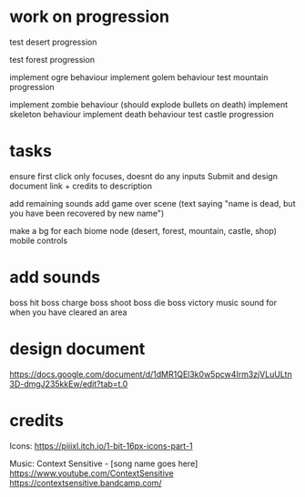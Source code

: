 # work on progression

test desert progression

test forest progression

implement ogre behaviour
implement golem behaviour
test mountain progression

implement zombie behaviour (should explode bullets on death)
implement skeleton behaviour
implement death behaviour
test castle progression

# tasks

ensure first click only focuses, doesnt do any inputs
Submit and design document link + credits to description

add remaining sounds
add game over scene (text saying "name is dead, but you have been recovered by new name")

make a bg for each biome node (desert, forest, mountain, castle, shop)
mobile controls

# add sounds

boss hit
boss charge
boss shoot
boss die
boss victory music
sound for when you have cleared an area

# design document

https://docs.google.com/document/d/1dMR1QEl3k0w5pcw4Irm3zjVLuULtn3D-dmgJ235kkEw/edit?tab=t.0

# credits

Icons: https://piiixl.itch.io/1-bit-16px-icons-part-1

Music: Context Sensitive - [song name goes here]
https://www.youtube.com/ContextSensitive
https://contextsensitive.bandcamp.com/
